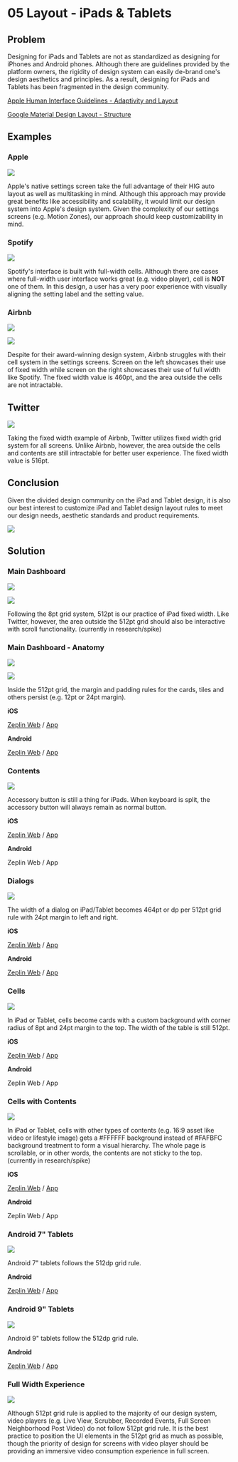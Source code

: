 # 05 Layout - iPads & Tablets

## Problem

Designing for iPads and Tablets are not as standardized as designing for iPhones and Android phones. Although there are guidelines provided by the platform owners, the rigidity of design system can easily de-brand one's design aesthetics and principles. As a result, designing for iPads and Tablets has been fragmented in the design community.

[Apple Human Interface Guidelines - Adaptivity and Layout](https://developer.apple.com/ios/human-interface-guidelines/visual-design/adaptivity-and-layout/)

[Google Material Design Layout - Structure](https://material.io/guidelines/layout/structure.html#structure-app-bar)

## Examples

### Apple

![](../.gitbook/assets/layout-example-apple.png)

Apple's native settings screen take the full advantage of their HIG auto layout as well as multitasking in mind. Although this approach may provide great benefits like accessibility and scalability, it would limit our design system into Apple's design system. Given the complexity of our settings screens \(e.g. Motion Zones\), our approach should keep customizability in mind.

### Spotify

![](../.gitbook/assets/layout-example-spotify.png)

Spotify's interface is built with full-width cells. Although there are cases where full-width user interface works great \(e.g. video player\), cell is **NOT** one of them. In this design, a user has a very poor experience with visually aligning the setting label and the setting value.

### Airbnb

![](../.gitbook/assets/layout-example-airbnb-1.png)

![](../.gitbook/assets/layout-example-airbnb-2.png)

Despite for their award-winning design system, Airbnb struggles with their cell system in the settings screens. Screen on the left showcases their use of fixed width while screen on the right showcases their use of full width like Spotify. The fixed width value is 460pt, and the area outside the cells are not intractable.

## Twitter

![](../.gitbook/assets/layout-example-twitter.png)

Taking the fixed width example of Airbnb, Twitter utilizes fixed width grid system for all screens. Unlike Airbnb, however, the area outside the cells and contents are still intractable for better user experience. The fixed width value is 516pt.

## Conclusion

Given the divided design community on the iPad and Tablet design, it is also our best interest to customize iPad and Tablet design layout rules to meet our design needs, aesthetic standards and product requirements.

![](../.gitbook/assets/layout-ring-12.jpeg)

## Solution

### Main Dashboard

![](../.gitbook/assets/layout-ring-1.png)

![](../.gitbook/assets/layout-ring-2.png)

Following the 8pt grid system, 512pt is our practice of iPad fixed width. Like Twitter, however, the area outside the 512pt grid should also be interactive with scroll functionality. \(currently in research/spike\)

### Main Dashboard - Anatomy

![](../.gitbook/assets/layout-ring-3.png)

![](../.gitbook/assets/layout-ring-4.png)

Inside the 512pt grid, the margin and padding rules for the cards, tiles and others persist \(e.g. 12pt or 24pt margin\).

**iOS**

[Zeplin Web](https://github.com/kevin-ring/ring-design-system/tree/8849159db6764601017289d41b84d60f348c1d98/zpl.io/2yJXMyn/README.md) / [App](zpl://screen?sid=5a720472dbbbb40b10912d80&pid=58af5866d93b58ed92ec96ed)

**Android**

[Zeplin Web](https://github.com/kevin-ring/ring-design-system/tree/8849159db6764601017289d41b84d60f348c1d98/zpl.io/aNBqvyQ/README.md) / [App](zpl://screen?sid=5a720f3a5c8a071e119344a8&pid=58af588c884d50ab92a4a9f5)

### Contents

![](../.gitbook/assets/layout-ring-5.png)

Accessory button is still a thing for iPads. When keyboard is split, the accessory button will always remain as normal button.

**iOS**

[Zeplin Web](https://github.com/kevin-ring/ring-design-system/tree/8849159db6764601017289d41b84d60f348c1d98/zpl.io/29lMmWW/README.md) / [App](zpl://screen?sid=5a61a9b4497dcd93092e7556&pid=5a395997e8354b6a0e3b9c73)

**Android**

Zeplin Web / App

### Dialogs

![](../.gitbook/assets/layout-ring-6.png)

The width of a dialog on iPad/Tablet becomes 464pt or dp per 512pt grid rule with 24pt margin to left and right.

**iOS**

[Zeplin Web](https://zpl.io/29lYx0Y) / [App](zpl://screen?sid=5a6f80229efae715812208d3&pid=5a395997e8354b6a0e3b9c73)

**Android**

[Zeplin Web](https://zpl.io/bAA99ze) / [App](zpl://screen?sid=5a723b8f78046f597afc499a&pid=5a39599115b7f3ec5f3326a0)

### Cells

![](../.gitbook/assets/layout-ring-7.png)

In iPad or Tablet, cells become cards with a custom background with corner radius of 8pt and 24pt margin to the top. The width of the table is still 512pt.

**iOS**

[Zeplin Web](https://github.com/kevin-ring/ring-design-system/tree/8849159db6764601017289d41b84d60f348c1d98/zpl.io/aBjk4QK/README.md) / [App](zpl://screen?sid=5a6f90926a217f1475ef4eae&pid=5a395997e8354b6a0e3b9c73)

**Android**

Zeplin Web / App

### Cells with Contents

![](../.gitbook/assets/layout-ring-8.png)

In iPad or Tablet, cells with other types of contents \(e.g. 16:9 asset like video or lifestyle image\) gets a \#FFFFFF background instead of \#FAFBFC background treatment to form a visual hierarchy. The whole page is scrollable, or in other words, the contents are not sticky to the top. \(currently in research/spike\)

**iOS**

[Zeplin Web](https://zpl.io/brmnYYL) / [App](zpl://screen?sid=5a7366ad05a511b13352c7a8&pid=5a395997e8354b6a0e3b9c73)

**Android**

Zeplin Web / App

### Android 7" Tablets

![](../.gitbook/assets/layout-ring-9.png)

Android 7" tablets follows the 512dp grid rule.

**Android**

[Zeplin Web](https://zpl.io/aNBqvyQ) / [App](zpl://screen?sid=5a720f3a5c8a071e119344a8&pid=58af588c884d50ab92a4a9f5)

### Android 9" Tablets

![](../.gitbook/assets/layout-ring-10.png)

Android 9" tablets follow the 512dp grid rule.

**Android**

[Zeplin Web](https://github.com/kevin-ring/ring-design-system/tree/8849159db6764601017289d41b84d60f348c1d98/zpl.io/V4P6noz/README.md) / [App](zpl://screen?sid=5a720f3a4f1af4bc10150dab&pid=58af588c884d50ab92a4a9f5)

### Full Width Experience

![](../.gitbook/assets/layout-ring-11.png)

Although 512pt grid rule is applied to the majority of our design system, video players \(e.g. Live View, Scrubber, Recorded Events, Full Screen Neighborhood Post Video\) do not follow 512pt grid rule. It is the best practice to position the UI elements in the 512pt grid as much as possible, though the priority of design for screens with video player should be providing an immersive video consumption experience in full screen.

